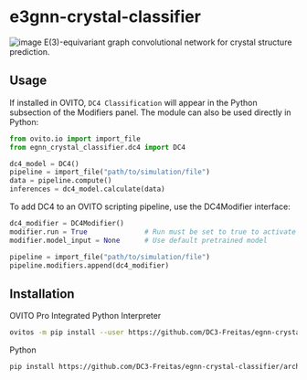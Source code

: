 # e3gnn-crystal-classifier
![image](https://github.com/user-attachments/assets/890dc8bb-6e30-4a09-a014-171f26ee5136)
E(3)-equivariant graph convolutional network for crystal structure prediction.

## Usage
If installed in OVITO, `DC4 Classification` will appear in the Python subsection of the Modifiers panel. The module can also be used directly in Python:
```python
from ovito.io import import_file
from egnn_crystal_classifier.dc4 import DC4

dc4_model = DC4()
pipeline = import_file("path/to/simulation/file")
data = pipeline.compute()
inferences = dc4_model.calculate(data)
```
To add DC4 to an OVITO scripting pipeline, use the DC4Modifier interface:
```python
dc4_modifier = DC4Modifier()
modifier.run = True              # Run must be set to true to activate inference
modifier.model_input = None      # Use default pretrained model

pipeline = import_file("path/to/simulation/file")
pipeline.modifiers.append(dc4_modifier)
```

## Installation
OVITO Pro Integrated Python Interpreter
```bash
ovitos -m pip install --user https://github.com/DC3-Freitas/egnn-crystal-classifier/archive/refs/heads/main.zip --find-links https://data.pyg.org/whl/torch-2.7.0+cu126.html --extra-index-url https://download.pytorch.org/whl/cu126 --prefer-binary --only-binary=:all:
```
Python
```bash
pip install https://github.com/DC3-Freitas/egnn-crystal-classifier/archive/refs/heads/main.zip --find-links https://data.pyg.org/whl/torch-2.7.0+cu126.html --extra-index-url https://download.pytorch.org/whl/cu126 --prefer-binary --only-binary=:all:
```